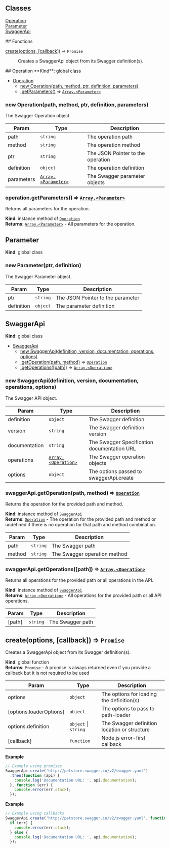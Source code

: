## Classes
<dl>
<dt><a href="#Operation">Operation</a></dt>
<dd></dd>
<dt><a href="#Parameter">Parameter</a></dt>
<dd></dd>
<dt><a href="#SwaggerApi">SwaggerApi</a></dt>
<dd></dd>
</dl>
## Functions
<dl>
<dt><a href="#create">create(options, [callback])</a> ⇒ <code>Promise</code></dt>
<dd><p>Creates a SwaggerApi object from its Swagger definition(s).</p>
</dd>
</dl>
<a name="Operation"></a>
## Operation
**Kind**: global class  

* [Operation](#Operation)
  * [new Operation(path, method, ptr, definition, parameters)](#new_Operation_new)
  * [.getParameters()](#Operation+getParameters) ⇒ <code>[Array.&lt;Parameter&gt;](#Parameter)</code>

<a name="new_Operation_new"></a>
### new Operation(path, method, ptr, definition, parameters)
The Swagger Operation object.


| Param | Type | Description |
| --- | --- | --- |
| path | <code>string</code> | The operation path |
| method | <code>string</code> | The operation method |
| ptr | <code>string</code> | The JSON Pointer to the operation |
| definition | <code>object</code> | The operation definition |
| parameters | <code>[Array.&lt;Parameter&gt;](#Parameter)</code> | The Swagger parameter objects |

<a name="Operation+getParameters"></a>
### operation.getParameters() ⇒ <code>[Array.&lt;Parameter&gt;](#Parameter)</code>
Returns all parameters for the operation.

**Kind**: instance method of <code>[Operation](#Operation)</code>  
**Returns**: <code>[Array.&lt;Parameter&gt;](#Parameter)</code> - All parameters for the operation.  
<a name="Parameter"></a>
## Parameter
**Kind**: global class  
<a name="new_Parameter_new"></a>
### new Parameter(ptr, definition)
The Swagger Parameter object.


| Param | Type | Description |
| --- | --- | --- |
| ptr | <code>string</code> | The JSON Pointer to the parameter |
| definition | <code>object</code> | The parameter definition |

<a name="SwaggerApi"></a>
## SwaggerApi
**Kind**: global class  

* [SwaggerApi](#SwaggerApi)
  * [new SwaggerApi(definition, version, documentation, operations, options)](#new_SwaggerApi_new)
  * [.getOperation(path, method)](#SwaggerApi+getOperation) ⇒ <code>[Operation](#Operation)</code>
  * [.getOperations([path])](#SwaggerApi+getOperations) ⇒ <code>[Array.&lt;Operation&gt;](#Operation)</code>

<a name="new_SwaggerApi_new"></a>
### new SwaggerApi(definition, version, documentation, operations, options)
The Swagger API object.


| Param | Type | Description |
| --- | --- | --- |
| definition | <code>object</code> | The Swagger definition |
| version | <code>string</code> | The Swagger definition version |
| documentation | <code>string</code> | The Swagger Specification documentation URL |
| operations | <code>[Array.&lt;Operation&gt;](#Operation)</code> | The Swagger operation objects |
| options | <code>object</code> | The options passed to swaggerApi.create |

<a name="SwaggerApi+getOperation"></a>
### swaggerApi.getOperation(path, method) ⇒ <code>[Operation](#Operation)</code>
Returns the operation for the provided path and method.

**Kind**: instance method of <code>[SwaggerApi](#SwaggerApi)</code>  
**Returns**: <code>[Operation](#Operation)</code> - The operation for the provided path and method or undefined if there is no operation for that
                     path and method combination.  

| Param | Type | Description |
| --- | --- | --- |
| path | <code>string</code> | The Swagger path |
| method | <code>string</code> | The Swagger operation method |

<a name="SwaggerApi+getOperations"></a>
### swaggerApi.getOperations([path]) ⇒ <code>[Array.&lt;Operation&gt;](#Operation)</code>
Returns all operations for the provided path or all operations in the API.

**Kind**: instance method of <code>[SwaggerApi](#SwaggerApi)</code>  
**Returns**: <code>[Array.&lt;Operation&gt;](#Operation)</code> - All operations for the provided path or all API operations.  

| Param | Type | Description |
| --- | --- | --- |
| [path] | <code>string</code> | The Swagger path |

<a name="create"></a>
## create(options, [callback]) ⇒ <code>Promise</code>
Creates a SwaggerApi object from its Swagger definition(s).

**Kind**: global function  
**Returns**: <code>Promise</code> - A promise is always returned even if you provide a callback but it is not required to be used  

| Param | Type | Description |
| --- | --- | --- |
| options | <code>object</code> | The options for loading the definition(s) |
| [options.loaderOptions] | <code>object</code> | The options to pass to path-loader |
| options.definition | <code>object</code> &#124; <code>string</code> | The Swagger definition location or structure |
| [callback] | <code>function</code> | Node.js error-first callback |

**Example**  
```js
// Example using promises
SwaggerApi.create('http://petstore.swagger.io/v2/swagger.yaml')
  .then(function (api) {
    console.log('Documentation URL: ', api.documentation);
  }, function (err) {
    console.error(err.stack);
  });
```
**Example**  
```js
// Example using callbacks
SwaggerApi.create('http://petstore.swagger.io/v2/swagger.yaml', function (err, api) {
  if (err) {
    console.error(err.stack);
  } else {
    console.log('Documentation URL: ', api.documentation);
  });
```
